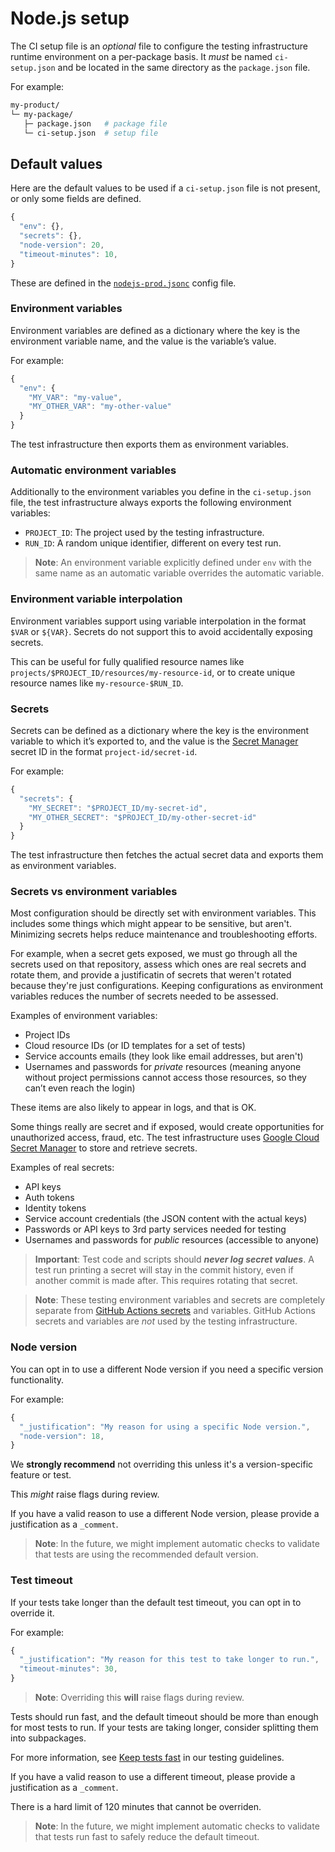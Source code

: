 # Node.js setup

The CI setup file is an _optional_ file to configure the testing infrastructure runtime environment on a per-package basis.
It _must_ be named `ci-setup.json` and be located in the same directory as the `package.json` file.

For example:

```sh
my-product/
└─ my-package/
   ├─ package.json   # package file
   └─ ci-setup.json  # setup file
```

## Default values

Here are the default values to be used if a `ci-setup.json` file is not present, or only some fields are defined.

```js
{
  "env": {},
  "secrets": {},
  "node-version": 20,
  "timeout-minutes": 10,
}
```

These are defined in the [`nodejs-prod.jsonc`](nodejs-prod.jsonc) config file.

### Environment variables

Environment variables are defined as a dictionary where the key is the environment variable name, and the value is the variable’s value.

For example:

```js
{
  "env": {
    "MY_VAR": "my-value",
    "MY_OTHER_VAR": "my-other-value"
  }
}
```

The test infrastructure then exports them as environment variables.

### Automatic environment variables

Additionally to the environment variables you define in the `ci-setup.json` file, the test infrastructure always exports the following environment variables:

- `PROJECT_ID`: The project used by the testing infrastructure.
- `RUN_ID`: A random unique identifier, different on every test run.

> **Note**: An environment variable explicitly defined under `env` with the same name as an automatic variable overrides the automatic variable.

### Environment variable interpolation

Environment variables support using variable interpolation in the format `$VAR` or `${VAR}`.
Secrets do not support this to avoid accidentally exposing secrets.

This can be useful for fully qualified resource names like `projects/$PROJECT_ID/resources/my-resource-id`, or to create unique resource names like `my-resource-$RUN_ID`.

### Secrets

Secrets can be defined as a dictionary where the key is the environment variable to which it’s exported to, and the value is the
[Secret Manager](https://cloud.google.com/security/products/secret-manager)
secret ID in the format `project-id/secret-id`.

For example:

```js
{
  "secrets": {
    "MY_SECRET": "$PROJECT_ID/my-secret-id",
    "MY_OTHER_SECRET": "$PROJECT_ID/my-other-secret-id"
  }
}
```

The test infrastructure then fetches the actual secret data and exports them as environment variables.

### Secrets vs environment variables

Most configuration should be directly set with environment variables.
This includes some things which might appear to be sensitive, but aren't.
Minimizing secrets helps reduce maintenance and troubleshooting efforts.

For example, when a secret gets exposed, we must go through all the secrets used on that repository, assess which ones are real secrets and rotate them, and provide a justificatin of secrets that weren't rotated because they're just configurations.
Keeping configurations as environment variables reduces the number of secrets needed to be assessed.

Examples of environment variables:

- Project IDs
- Cloud resource IDs (or ID templates for a set of tests)
- Service accounts emails (they look like email addresses, but aren't)
- Usernames and passwords for _private_ resources (meaning anyone without project permissions cannot access those resources, so they can’t even reach the login)

These items are also likely to appear in logs, and that is OK.

Some things really are secret and if exposed, would create opportunities for unauthorized access, fraud, etc.
The test infrastructure uses [Google Cloud Secret Manager](https://cloud.google.com/security/products/secret-manager) to store and retrieve secrets.

Examples of real secrets:

- API keys
- Auth tokens
- Identity tokens
- Service account credentials (the JSON content with the actual keys)
- Passwords or API keys to 3rd party services needed for testing
- Usernames and passwords for _public_ resources (accessible to anyone)

> **Important**: Test code and scripts should _**never log secret values**_.
> A test run printing a secret will stay in the commit history, even if another commit is made after.
> This requires rotating that secret.

> **Note**: These testing environment variables and secrets are completely separate from [GitHub Actions secrets](https://docs.github.com/en/actions/security-for-github-actions/security-guides/using-secrets-in-github-actions) and variables.
> GitHub Actions secrets and variables are _not_ used by the testing infrastructure.

### Node version

You can opt in to use a different Node version if you need a specific version functionality.

For example:

```js
{
  "_justification": "My reason for using a specific Node version.",
  "node-version": 18,
}
```

We **strongly recommend** not overriding this unless it's a version-specific feature or test.

This _might_ raise flags during review.

If you have a valid reason to use a different Node version, please provide a justification as a `_comment`.

> **Note**: In the future, we might implement automatic checks to validate that tests are using the recommended default version.

### Test timeout

If your tests take longer than the default test timeout, you can opt in to override it.

For example:

```js
{
  "_justification": "My reason for this test to take longer to run.",
  "timeout-minutes": 30,
}
```

> **Note**: Overriding this **will** raise flags during review.

Tests should run fast, and the default timeout should be more than enough for most tests to run.
If your tests are taking longer, consider splitting them into subpackages.

For more information, see
[Keep tests fast](https://github.com/GoogleCloudPlatform/cloud-samples-tools/blob/main/docs/testing-guidelines.md#keep-tests-fast)
in our testing guidelines.

If you have a valid reason to use a different timeout, please provide a justification as a `_comment`.

There is a hard limit of 120 minutes that cannot be overriden.

> **Note**: In the future, we might implement automatic checks to validate that tests run fast to safely reduce the default timeout.
